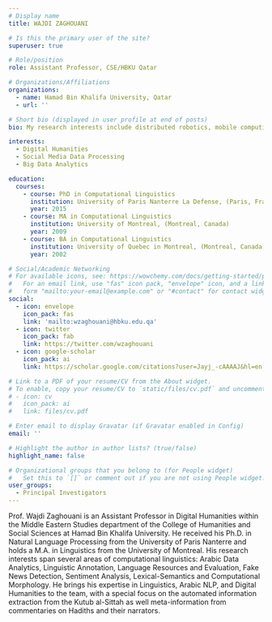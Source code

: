 ```yaml
---
# Display name
title: WAJDI ZAGHOUANI

# Is this the primary user of the site?
superuser: true

# Role/position
role: Assistant Professor, CSE/HBKU Qatar

# Organizations/Affiliations
organizations:
  - name: Hamad Bin Khalifa University, Qatar
  - url: ''

# Short bio (displayed in user profile at end of posts)
bio: My research interests include distributed robotics, mobile computing and programmable matter.

interests:
  - Digital Humanities
  - Social Media Data Processing
  - Big Data Analytics

education:
  courses:
    - course: PhD in Computational Linguistics
      institution: University of Paris Nanterre La Defense, (Paris, France)
      year: 2015
    - course: MA in Computational Linguistics
      institution: University of Montreal, (Montreal, Canada)
      year: 2009
    - course: BA in Computational Linguistics
      institution: University of Quebec in Montreal, (Montreal, Canada)
      year: 2002

# Social/Academic Networking
# For available icons, see: https://wowchemy.com/docs/getting-started/page-builder/#icons
#   For an email link, use "fas" icon pack, "envelope" icon, and a link in the
#   form "mailto:your-email@example.com" or "#contact" for contact widget.
social:
  - icon: envelope
    icon_pack: fas
    link: 'mailto:wzaghouani@hbku.edu.qa'
  - icon: twitter
    icon_pack: fab
    link: https://twitter.com/wzaghouani
  - icon: google-scholar
    icon_pack: ai
    link: https://scholar.google.com/citations?user=Jayj_-cAAAAJ&hl=en

# Link to a PDF of your resume/CV from the About widget.
# To enable, copy your resume/CV to `static/files/cv.pdf` and uncomment the lines below.
# - icon: cv
#   icon_pack: ai
#   link: files/cv.pdf

# Enter email to display Gravatar (if Gravatar enabled in Config)
email: ''

# Highlight the author in author lists? (true/false)
highlight_name: false

# Organizational groups that you belong to (for People widget)
#   Set this to `[]` or comment out if you are not using People widget.
user_groups:
  - Principal Investigators
---
```


Prof. Wajdi Zaghouani is an Assistant Professor in Digital Humanities within the Middle Eastern Studies department of the College of Humanities and Social Sciences at Hamad Bin Khalifa University. He received his Ph.D. in Natural Language Processing from the University of Paris Nanterre and holds a M.A. in Linguistics from the University of Montreal. His research interests span several areas of computational linguistics: Arabic Data Analytics, Linguistic Annotation, Language Resources and Evaluation, Fake News Detection, Sentiment Analysis, Lexical-Semantics and Computational Morphology. He brings his expertise in Linguistics, Arabic NLP, and Digital Humanities to the team, with a special focus on the automated information extraction from the Kutub al-Sittah as well meta-information from commentaries on Hadiths and their narrators.
